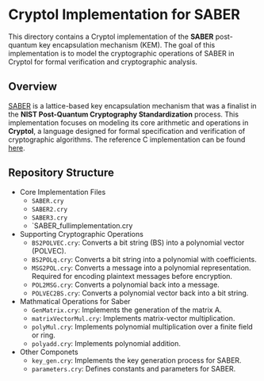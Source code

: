 # Cryptol Implementation for SABER
This directory contains a Cryptol implementation of the **SABER** post-quantum key encapsulation mechanism (KEM). The goal of this implementation is to model the cryptographic operations of SABER in Cryptol for formal verification and cryptographic analysis.

## Overview
[SABER](https://csrc.nist.gov/projects/post-quantum-cryptography) is a lattice-based key encapsulation mechanism that was a finalist in the **NIST Post-Quantum Cryptography Standardization** process. This implementation focuses on modeling its core arithmetic and operations in **Cryptol**, a language designed for formal specification and verification of cryptographic algorithms. The reference C implementation can be found [here](https://github.com/KULeuven-COSIC/SABER). 

## Repository Structure
- Core Implementation Files
  - `SABER.cry`
  - `SABER2.cry`
  - `SABER3.cry`
  - `SABER_fullimplementation.cry
- Supporting Cryptographic Operations
  - `BS2POLVEC.cry`: Converts a bit string (BS) into a polynomial vector (POLVEC).
  - `BS2POLq.cry`: Converts a bit string into a polynomial with coefficients.
  - `MSG2POL.cry`: Converts a message into a polynomial representation. Required for encoding plaintext messages before encryption.
  - `POL2MSG.cry`: Converts a polynomial back into a message.
  - `POLVEC2BS.cry`: Converts a polynomial vector back into a bit string.
- Mathmatical Operations for Saber
  -  `GenMatrix.cry`: Implements the generation of the matrix A.
  -  `matrixVectorMul.cry`: Implements matrix-vector multiplication.
  -  `polyMul.cry`: Implements polynomial multiplication over a finite field or ring.
  -  `polyadd.cry`: Implements polynomial addition.
- Other Componets
  - `key_gen.cry`: Implements the key generation process for SABER.
  - `parameters.cry`: Defines constants and parameters for SABER. 




